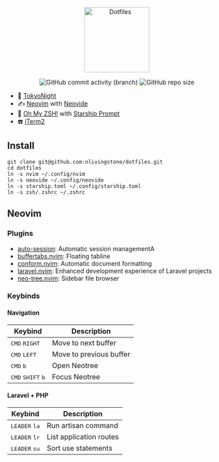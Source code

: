 <div align="center">

<img src="https://github.com/nlivingstone/dotfiles/assets/1995501/a294c5cb-f4d0-4c89-bbcf-41541dd3dea5" height="150px" alt="Dotfiles">

![GitHub commit activity (branch)](https://img.shields.io/github/commit-activity/m/nlivingstone/dotfiles/master?style=for-the-badge&logo=github)
![GitHub repo size](https://img.shields.io/github/repo-size/nlivingstone/dotfiles?style=for-the-badge)

</div>


* 🌈 [TokyoNight](https://github.com/folke/tokyonight.nvim) 
* ✍️  [Neovim](https://neovim.io/) with [Neovide](https://neovide.dev/)
* 🐚 [Oh My ZSH!](https://ohmyz.sh/) with [Starship Prompt](https://starship.rs/)
* ☎️  [iTerm2](https://iterm2.com/)



## Install
```
git clone git@github.com:nlivingstone/dotfiles.git
cd dotfiles
ln -s nvim ~/.config/nvim
ln -s neovide ~/.config/neovide
ln -s starship.toml ~/.config/starship.toml
ln -s zsh/.zshrc ~/.zshrc
```

## Neovim

### Plugins
- [auto-session](https://github.com/rmagatti/auto-session): Automatic session managementA
- [buffertabs.nvim](https://github.com/tomiis4/BufferTabs.nvim): Floating tabline
- [conform.nvim](https://github.com/stevearc/conform.nvim): Automatic document formatting
- [laravel.nvim](https://github.com/adalessa/laravel.nvim): Enhanced development experience of Laravel projects 
- [neo-tree.nvim](https://github.com/nvim-neo-tree/neo-tree.nvim): Sidebar file browser


### Keybinds

#### Navigation

| Keybind                                        | Description                       |
| ---------------------------------------------- | --------------------------------- |
| <kbd>CMD</kbd> <kbd>RIGHT</kbd>                | Move to next buffer               |
| <kbd>CMD</kbd> <kbd>LEFT</kbd>                 | Move to previous buffer           |
| <kbd>CMD</kbd> <kbd>b</kbd>                    | Open Neotree                      |
| <kbd>CMD</kbd> <kbd>SHIFT</kbd> <kbd>b</kbd>   | Focus Neotree                     |

#### Laravel + PHP

| Keybind                               | Description             |
| ------------------------------------- | ----------------------- |
| <kbd>LEADER</kbd> <kbd>la</kbd>       | Run artisan command     |
| <kbd>LEADER</kbd> <kbd>lr</kbd>       | List application routes |
| <kbd>LEADER</kbd> <kbd>su</kbd>       | Sort use statements     |

